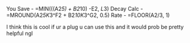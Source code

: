 You Save - =MIN(((A2*5) + B2*10) -E2, $L$3)
Decay Calc - =MROUND(A2*5*$K$3^F2 + B2*10*$K$3^G2, 0.5)
Rate - =FLOOR(A2/3, 1)

I think this is cool if ur a plug u can use this and it would prob be pretty helpful ngl
